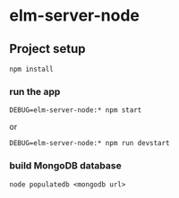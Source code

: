# elm-server-node

## Project setup
```
npm install
```

### run the app
```
DEBUG=elm-server-node:* npm start
```
or 
```
DEBUG=elm-server-node:* npm run devstart
```

### build MongoDB database
```
node populatedb <mongodb url>
```